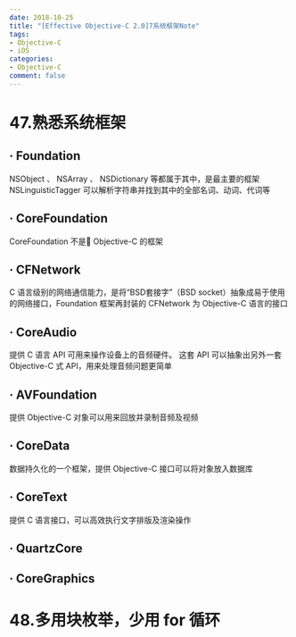 ```yaml
---
date: 2018-10-25
title: "[Effective Objective-C 2.0]7系统框架Note"
tags:
- Objective-C
- iOS
categories:
- Objective-C
comment: false
---
```

# 47.熟悉系统框架
## · Foundation
NSObject 、 NSArray 、 NSDictionary 等都属于其中，是最主要的框架
NSLinguisticTagger 可以解析字符串并找到其中的全部名词、动词、代词等

## · CoreFoundation
CoreFoundation 不是 Objective-C 的框架

## · CFNetwork
C 语言级别的网络通信能力，是将“BSD套接字”（BSD socket）抽象成易于使用的网络接口，Foundation 框架再封装的 CFNetwork 为 Objective-C 语言的接口

## · CoreAudio
提供 C 语言 API 可用来操作设备上的音频硬件。 这套 API 可以抽象出另外一套 Objective-C 式 API，用来处理音频问题更简单

## · AVFoundation
提供 Objective-C 对象可以用来回放并录制音频及视频

## · CoreData
数据持久化的一个框架，提供 Objective-C 接口可以将对象放入数据库

## · CoreText
提供 C 语言接口，可以高效执行文字排版及渲染操作

## · QuartzCore

## · CoreGraphics

# 48.多用块枚举，少用 for 循环

